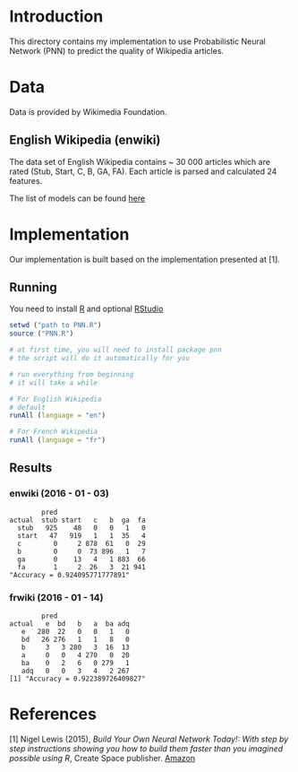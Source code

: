 # Introduction

This directory contains my implementation to use Probabilistic Neural Network (PNN) to predict the quality of Wikipedia articles.

# Data

Data is provided by Wikimedia Foundation.

## English Wikipedia (enwiki)

The data set of English Wikipedia contains ~ 30 000 articles which are rated (Stub, Start, C, B, GA, FA). Each article is parsed and calculated 24 features.

The list of models can be found [here](https://github.com/wiki-ai/wikiclass/blob/master/wikiclass/feature_lists/enwiki.py)

# Implementation

Our implementation is built based on the implementation presented at [1].

## Running

You need to install [R](https://www.r-project.org/) and optional [RStudio](https://www.rstudio.com/)

```r
setwd ("path to PNN.R")
source ("PNN.R")

# at first time, you will need to install package pnn
# the script will do it automatically for you

# run everything from beginning
# it will take a while

# For English Wikipedia
# default
runAll (language = "en")

# For French Wikipedia
runAll (language = "fr")
```

## Results 

### enwiki (2016 - 01 - 03)

```
        pred
actual  stub start   c   b  ga  fa
  stub   925    48   0   0   1   0
  start   47   919   1   1  35   4
  c        0     2 878  61   0  29
  b        0     0  73 896   1   7
  ga       0    13   4   1 883  66
  fa       1     2  26   3  21 941
"Accuracy = 0.924095771777891"
```

### frwiki (2016 - 01 - 14)

```
        pred
actual   e  bd   b   a  ba adq
   e   280  22   0   0   1   0
   bd   26 276   1   1   8   0
   b     3   3 280   3  16  13
   a     0   0   4 270   0  20
   ba    0   2   6   0 279   1
   adq   0   0   3   4   2 267
[1] "Accuracy = 0.922389726409827"
```

# References

[1] Nigel Lewis (2015), *Build Your Own Neural Network Today!: With step by step instructions showing you how to build them faster than you imagined possible using R*, Create Space publisher. [Amazon](http://www.amazon.com/Build-Your-Neural-Network-Today/dp/1519101236/ref=sr_1_1?ie=UTF8&qid=1451808556&sr=8-1&keywords=build+your+own+neural+network+todays)